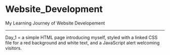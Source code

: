 # Website_Development
My Learning Journey of Website Developement
_______________________________________________________
Day_1 = a simple HTML page introducing myself, styled with a linked CSS file for a red background and white text, and a JavaScript alert welcoming visitors.
